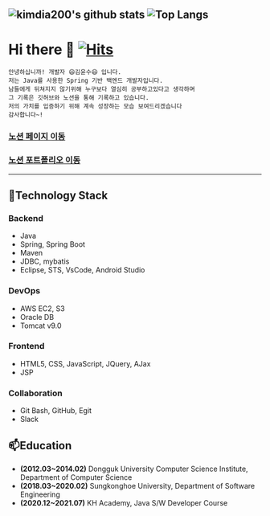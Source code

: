 
<!--
**kimdia200/kimdia200** is a ✨ _special_ ✨ repository because its `README.md` (this file) appears on your GitHub profile.

Here are some ideas to get you started:
- 🔭 I’m currently working on ...
- 🌱 I’m currently learning ...
- 👯 I’m looking to collaborate on ...
- 🤔 I’m looking for help with ...
- 💬 Ask me about ...
- 📫 How to reach me: ...
- 😄 Pronouns: ...
- ⚡ Fun fact: ...
- ![HitCount](http://hits.dwyl.com/azzyjk/Test.svg)
-->
![kimdia200's github stats](https://github-readme-stats.vercel.app/api?username=kimdia200&show_icons=true&theme=merko) 
![Top Langs](https://github-readme-stats.vercel.app/api/top-langs/?username=kimdia200&layout=compact&show_icons=true&theme=merko)
---
# Hi there 👋 [![Hits](https://hits.seeyoufarm.com/api/count/incr/badge.svg?url=https%3A%2F%2Fgithub.com%2Fkimdia200&count_bg=%23F7BF07&title_bg=%23AA5DE3&icon=&icon_color=%23F3F3F3&title=hits&edge_flat=false)](https://hits.seeyoufarm.com)  
```
안녕하십니까! 개발자 😄김윤수😄 입니다.
저는 Java를 사용한 Spring 기반 백엔드 개발자입니다.
남들에게 뒤쳐지지 않기위해 누구보다 열심히 공부하고있다고 생각하며
그 기록은 깃허브와 노션을 통해 기록하고 있습니다.
저의 가치를 입증하기 위해 계속 성장하는 모습 보여드리겠습니다
감사합니다~!
`````

### [노션 페이지 이동](http://kimdia200.kro.kr)

### [노션 포트폴리오 이동](http://김윤수.kro.kr)
---
<h2>🌱Technology Stack</h2> 

### Backend

- Java
- Spring, Spring Boot
- Maven
- JDBC, mybatis
- Eclipse, STS, VsCode, Android Studio

### DevOps

- AWS EC2, S3
- Oracle DB
- Tomcat v9.0

### Frontend

- HTML5, CSS, JavaScript, JQuery, AJax
- JSP

### Collaboration

- Git Bash, GitHub, Egit
- Slack

<h2>📫Education</h2>
<ul>
  <li><strong>(2012.03~2014.02)</strong> Dongguk University Computer Science Institute, Department of Computer Science</li>
  <li><strong>(2018.03~2020.02)</strong> Sungkonghoe University, Department of Software Engineering</li>
  <li><strong>(2020.12~2021.07)</strong> KH Academy, Java S/W Developer Course</li>
 </ul>
